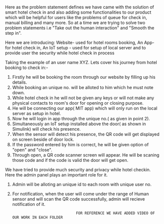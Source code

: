 Here as the problem statement defines we have came with the solution of smart hotel check in and also adding some functionalities to our product 
which will be helpful for users like the problems of queue for check in,  manual billing and many more.
So at a time we are trying to solve two problem statements i.e "Take out the human interaction" and "Smooth the step in".

Here we are introducing:
Website- used for hotel rooms booking,
An App- for hotel check in,
An IoT setup - used for setup of local server and to provide user the security while hotel check in process

Taking the example of an user name XYZ. Lets cover his journey from hotel booking to check in:-
1. Firstly he will be booking the room through our website by filling up his details.
2. While booking an unique no. will be alloted to him which he must note down.
3. While hotel check in he will not be given any keys or will not make any physical contacts to room's door for opening or closing purpose.
4. He will be connecting our app( MIT app) which will only run on the local server as setup in hotel.
5. Now he will login in app through the unique no.( as given in point 2).
6. Simultaneously an IoT setup installed above the door( as shown in Simulink) will check his presence.
7. When the sensor will detect his presence, the QR code will get displayed on screen beside of door lock.
8. If the password entered by him is correct, he will be given option of "open" and "close".
9. Through open, a QR code scanner screen will appear. He will be scaning those code and if the code is valid the door will get open.

We have tried to provide much security and privacy while hotel checkin. Here the admin panel plays an important role for it.

1. Admin will be alloting an unique id to each room with unique user no.
2. For notification, when the user will come under the range of Human sensor and will scan the QR code successfully, admin will recieve        notification of it.



                                    FOR REFERENCE WE HAVE ADDED VIDEO OF OUR WORK IN EACH FOLDER

